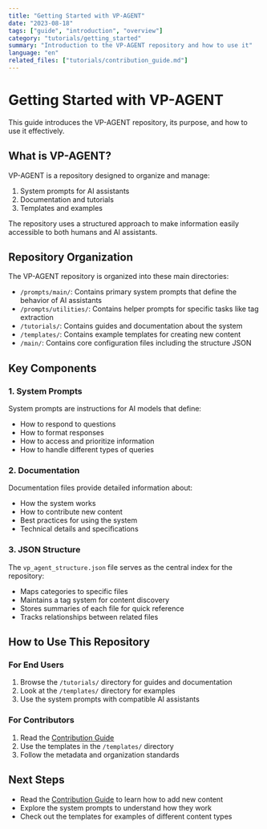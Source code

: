 ```yaml
---
title: "Getting Started with VP-AGENT"
date: "2023-08-18"
tags: ["guide", "introduction", "overview"]
category: "tutorials/getting_started"
summary: "Introduction to the VP-AGENT repository and how to use it"
language: "en"
related_files: ["tutorials/contribution_guide.md"]
---
```


# Getting Started with VP-AGENT

This guide introduces the VP-AGENT repository, its purpose, and how to use it effectively.

## What is VP-AGENT?

VP-AGENT is a repository designed to organize and manage:

1. System prompts for AI assistants
2. Documentation and tutorials
3. Templates and examples

The repository uses a structured approach to make information easily accessible to both humans and AI assistants.

## Repository Organization

The VP-AGENT repository is organized into these main directories:

- `/prompts/main/`: Contains primary system prompts that define the behavior of AI assistants
- `/prompts/utilities/`: Contains helper prompts for specific tasks like tag extraction
- `/tutorials/`: Contains guides and documentation about the system
- `/templates/`: Contains example templates for creating new content
- `/main/`: Contains core configuration files including the structure JSON

## Key Components

### 1. System Prompts

System prompts are instructions for AI models that define:
- How to respond to questions
- How to format responses
- How to access and prioritize information
- How to handle different types of queries

### 2. Documentation

Documentation files provide detailed information about:
- How the system works
- How to contribute new content
- Best practices for using the system
- Technical details and specifications

### 3. JSON Structure

The `vp_agent_structure.json` file serves as the central index for the repository:
- Maps categories to specific files
- Maintains a tag system for content discovery
- Stores summaries of each file for quick reference
- Tracks relationships between related files

## How to Use This Repository

### For End Users

1. Browse the `/tutorials/` directory for guides and documentation
2. Look at the `/templates/` directory for examples
3. Use the system prompts with compatible AI assistants

### For Contributors

1. Read the [Contribution Guide](contribution_guide.md)
2. Use the templates in the `/templates/` directory
3. Follow the metadata and organization standards

## Next Steps

- Read the [Contribution Guide](contribution_guide.md) to learn how to add new content
- Explore the system prompts to understand how they work
- Check out the templates for examples of different content types
